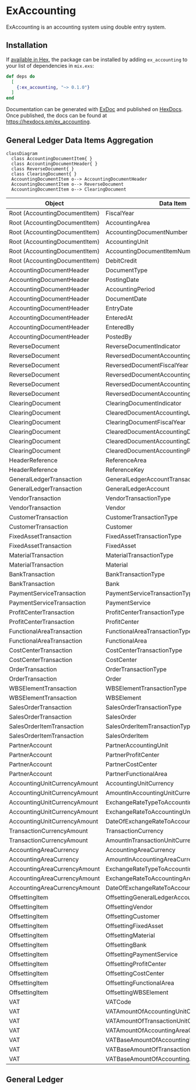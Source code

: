 # ExAccounting

ExAccounting is an accounting system using double entry system.  

## Installation

If [available in Hex](https://hex.pm/docs/publish), the package can be installed
by adding `ex_accounting` to your list of dependencies in `mix.exs`:

```elixir
def deps do
  [
    {:ex_accounting, "~> 0.1.0"}
  ]
end
```

Documentation can be generated with [ExDoc](https://github.com/elixir-lang/ex_doc)
and published on [HexDocs](https://hexdocs.pm). Once published, the docs can
be found at <https://hexdocs.pm/ex_accounting>.

## General Ledger Data Items Aggregation

```mermaid
classDiagram
  class AccountingDocumentItem{ }
  class AccountingDocumentHeader{ }
  class ReverseDocument{ }
  class ClearingDocument{ }
  AccountingDocumentItem o--> AccountingDocumentHeader
  AccountingDocumentItem o--> ReverseDocument
  AccountingDocumentItem o--> ClearingDocument

```

| Object | Data Item |
|--------|-----------|
| Root (AccountingDocumentItem)   | FiscalYear |
| Root (AccountingDocumentItem)   | AccountingArea |
| Root (AccountingDocumentItem)   | AccountingDocumentNumber |
| Root (AccountingDocumentItem)   | AccountingUnit |
| Root (AccountingDocumentItem)   | AccountingDocumentItemNumber |
| Root (AccountingDocumentItem) | DebitCredit |
| AccountingDocumentHeader | DocumentType |
| AccountingDocumentHeader | PostingDate |
| AccountingDocumentHeader   | AccountingPeriod |
| AccountingDocumentHeader | DocumentDate |
| AccountingDocumentHeader | EntryDate |
| AccountingDocumentHeader | EnteredAt |
| AccountingDocumentHeader | EnteredBy |
| AccountingDocumentHeader | PostedBy |
| ReverseDocument | ReverseDocumentIndicator |
| ReverseDocument | ReversedDocumentAccountingUnit |
| ReverseDocument | ReversedDocumentFiscalYear |
| ReverseDocument | ReversedDocumentAccountingDocument |
| ReverseDocument | ReversedDocumentAccountingDocumentItem |
| ReverseDocument | ReversedDocumentAccountingPeriod |
| ClearingDocument | ClearingDocumentIndicator |
| ClearingDocument | ClearedDocumentAccountingUnit |
| ClearingDocument | ClearingDocumentFiscalYear |
| ClearingDocument | ClearedDocumentAccountingDocument |
| ClearingDocument | ClearedDocumentAccountingDocumentItem |
| ClearingDocument | ClearedDocumentAccountingPeriod |
| HeaderReference | ReferenceArea |
| HeaderReference | ReferenceKey |
| GeneralLedgerTransaction | GeneralLedgerAccountTransactionType |
| GeneralLedgerTransaction | GeneralLedgerAccount |
| VendorTransaction | VendorTransactionType |
| VendorTransaction | Vendor |
| CustomerTransaction | CustomerTransactionType |
| CustomerTransaction | Customer |
| FixedAssetTransaction | FixedAssetTransactionType |
| FixedAssetTransaction | FixedAsset |
| MaterialTransaction | MaterialTransactionType |
| MaterialTransaction | Material |
| BankTransaction | BankTransactionType |
| BankTransaction | Bank |
| PaymentServiceTransaction | PaymentServiceTransactionType |
| PaymentServiceTransaction | PaymentService |
| ProfitCenterTransaction | ProfitCenterTransactionType |
| ProfitCenterTransaction | ProfitCenter |
| FunctionalAreaTransaction | FunctionalAreaTransactionType |
| FunctionalAreaTransaction | FunctionalArea |
| CostCenterTransaction | CostCenterTransactionType |
| CostCenterTransaction | CostCenter |
| OrderTransaction | OrderTransactionType |
| OrderTransaction | Order |
| WBSElementTransaction | WBSElementTransactionType |
| WBSElementTransaction  | WBSElement |
| SalesOrderTransaction | SalesOrderTransactionType |
| SalesOrderTransaction | SalesOrder |
| SalesOrderItemTransaction | SalesOrderItemTransactionType |
| SalesOrderItemTransaction | SalesOrderItem |
| PartnerAccount | PartnerAccountingUnit |
| PartnerAccount | PartnerProfitCenter |
| PartnerAccount | PartnerCostCenter |
| PartnerAccount | PartnerFunctionalArea |
| AccountingUnitCurrencyAmount | AccountingUnitCurrency |
| AccountingUnitCurrencyAmount | AmountInAccountingUnitCurrency |
| AccountingUnitCurrencyAmount | ExchangeRateTypeToAccountingUnitCurrency |
| AccountingUnitCurrencyAmount | ExchangeRateToAccountingUnitCurrency |
| AccountingUnitCurrencyAmount | DateOfExchangeRateToAccountingUnitCurrency |
| TransactionCurrencyAmount | TransactionCurrency |
| TransactionCurrencyAmount | AmountInTransactionUnitCurrency |
| AccountingAreaCurrency | AccountingAreaCurrency |
| AccountingAreaCurrency | AmountInAccountingAreaCurrency |
| AccountingAreaCurrencyAmount | ExchangeRateTypeToAccountingAreaCurrency |
| AccountingAreaCurrencyAmount | ExchangeRateToAccountingAreaCurrency |
| AccountingAreaCurrencyAmount | DateOfExchangeRateToAccountingAreaCurrency |
| OffsettingItem | OffsettingGeneralLedgerAccount |
| OffsettingItem | OffsettingVendor |
| OffsettingItem | OffsettingCustomer |
| OffsettingItem | OffsettingFixedAsset |
| OffsettingItem | OffsettingMaterial |
| OffsettingItem | OffsettingBank |
| OffsettingItem | OffsettingPaymentService |
| OffsettingItem | OffsettingProfitCenter |
| OffsettingItem | OffsettingCostCenter |
| OffsettingItem | OffsettingFunctionalArea |
| OffsettingItem | OffsettingWBSElement |
| VAT | VATCode |
| VAT | VATAmountOfAccountingUnitCurrency |
| VAT | VATAmountOfTransactionUnitCurrency |
| VAT | VATAmountOfAccountingAreaCurrency |
| VAT | VATBaseAmountOfAccountingUnitCurrency |
| VAT | VATBaseAmountOfTransactionUnitCurrency |
| VAT | VATBaseAmountOfAccountingAreaCurrency |


## General Ledger 
